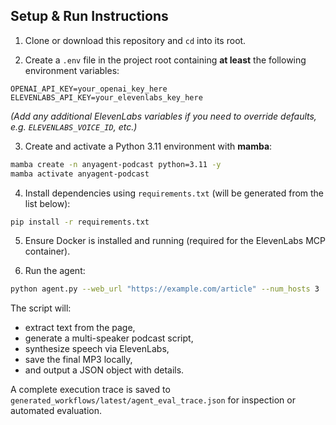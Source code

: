 ## Setup & Run Instructions

1. Clone or download this repository and `cd` into its root.

2. Create a `.env` file in the project root containing **at least** the following environment variables:

```dotenv
OPENAI_API_KEY=your_openai_key_here
ELEVENLABS_API_KEY=your_elevenlabs_key_here
```
*(Add any additional ElevenLabs variables if you need to override defaults, e.g. `ELEVENLABS_VOICE_ID`, etc.)*

3. Create and activate a Python 3.11 environment with **mamba**:

```bash
mamba create -n anyagent-podcast python=3.11 -y
mamba activate anyagent-podcast
```

4. Install dependencies using `requirements.txt` (will be generated from the list below):

```bash
pip install -r requirements.txt
```

5. Ensure Docker is installed and running (required for the ElevenLabs MCP container).

6. Run the agent:

```bash
python agent.py --web_url "https://example.com/article" --num_hosts 3
```

The script will:
* extract text from the page,
* generate a multi-speaker podcast script,
* synthesize speech via ElevenLabs,
* save the final MP3 locally,
* and output a JSON object with details.

A complete execution trace is saved to `generated_workflows/latest/agent_eval_trace.json` for inspection or automated evaluation.
